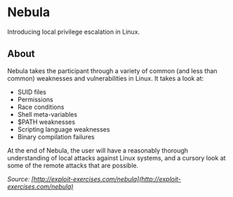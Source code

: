 Nebula
===
Introducing local privilege escalation in Linux.

About
---
Nebula takes the participant through a variety of common (and less than common) weaknesses and vulnerabilities in Linux. It takes a look at:

* SUID files
* Permissions
* Race conditions
* Shell meta-variables
* $PATH weaknesses
* Scripting language weaknesses
* Binary compilation failures

At the end of Nebula, the user will have a reasonably thorough understanding of local attacks against Linux systems, and a cursory look at some of the remote attacks that are possible.

*Source: [http://exploit-exercises.com/nebula](http://exploit-exercises.com/nebula)*
